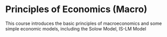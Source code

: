 
Principles of Economics (Macro) 
======
This course introduces the basic principles of macroeconomics and some simple economic models, including the Solow Model, IS-LM Model
